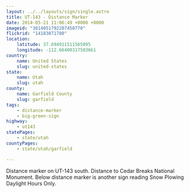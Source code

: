 ```yaml
---
layout: ../../layouts/sign/single.astro
title: UT-143 - Distance Marker
date: 2014-05-21 11:06:49 +0000 +0000
imageid: "3814051792207450770"
flickrid: "14183071780"
location:
    latitude: 37.694911511565095
    longitude: -112.66400317503661
country:
    name: United States
    slug: united-states
state:
    name: Utah
    slug: utah
county:
    name: Garfield County
    slug: garfield
tags:
    - distance-marker
    - big-green-sign
highway:
    - ut143
statePages:
    - state/utah
countyPages:
    - state/utah/garfield

---
```

Distance marker on UT-143 south.  Distance to Cedar Breaks National Monument.  Below distance marker is another sign reading Snow Plowing Daylight Hours Only.